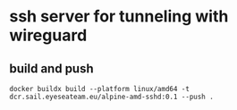 # ssh server for tunneling with wireguard
## build and push
```shell
docker buildx build --platform linux/amd64 -t dcr.sail.eyeseateam.eu/alpine-amd-sshd:0.1 --push .
```

